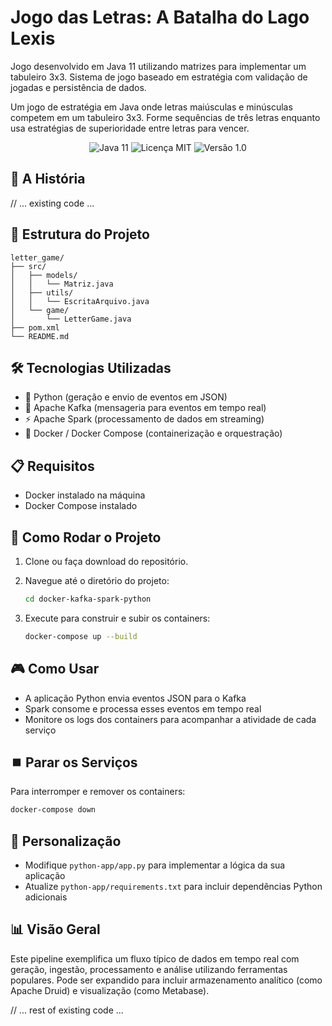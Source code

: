 # Jogo das Letras: A Batalha do Lago Lexis

Jogo desenvolvido em Java 11 utilizando matrizes para implementar um tabuleiro 3x3. Sistema de jogo baseado em estratégia com validação de jogadas e persistência de dados.

Um jogo de estratégia em Java onde letras maiúsculas e minúsculas competem em um tabuleiro 3x3. Forme sequências de três letras enquanto usa estratégias de superioridade entre letras para vencer.

<div align ="center">
  <img src="https://img.shields.io/badge/Java-11-orange" alt="Java 11">
  <img src="https://img.shields.io/badge/Licença-MIT-blue" alt="Licença MIT">
  <img src="https://img.shields.io/badge/Versão-1.0-green" alt="Versão 1.0">
</div>

## 📖 A História

// ... existing code ...

## 📁 Estrutura do Projeto

```
letter_game/
├── src/
│   ├── models/
│   │   └── Matriz.java
│   ├── utils/
│   │   └── EscritaArquivo.java
│   └── game/
│       └── LetterGame.java
├── pom.xml
└── README.md
```

## 🛠️ Tecnologias Utilizadas

- 🐍 Python (geração e envio de eventos em JSON)
- 🧭 Apache Kafka (mensageria para eventos em tempo real)
- ⚡ Apache Spark (processamento de dados em streaming)
- 🐳 Docker / Docker Compose (containerização e orquestração)

## 📋 Requisitos

- Docker instalado na máquina
- Docker Compose instalado

## 🚀 Como Rodar o Projeto

1. Clone ou faça download do repositório.

2. Navegue até o diretório do projeto:
   ```bash
   cd docker-kafka-spark-python
   ```

3. Execute para construir e subir os containers:
   ```bash
   docker-compose up --build
   ```

## 🎮 Como Usar

- A aplicação Python envia eventos JSON para o Kafka
- Spark consome e processa esses eventos em tempo real
- Monitore os logs dos containers para acompanhar a atividade de cada serviço

## ⏹️ Parar os Serviços

Para interromper e remover os containers:
```bash
docker-compose down
```

## 🔧 Personalização

- Modifique `python-app/app.py` para implementar a lógica da sua aplicação
- Atualize `python-app/requirements.txt` para incluir dependências Python adicionais

## 📊 Visão Geral

Este pipeline exemplifica um fluxo típico de dados em tempo real com geração, ingestão, processamento e análise utilizando ferramentas populares. Pode ser expandido para incluir armazenamento analítico (como Apache Druid) e visualização (como Metabase).

// ... rest of existing code ...